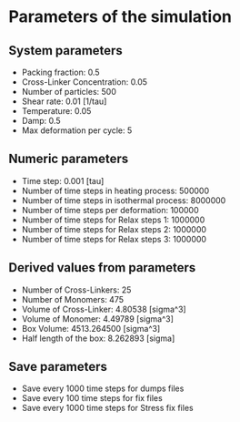 # Parameters of the simulation

## System parameters 

- Packing fraction: 0.5
- Cross-Linker Concentration: 0.05
- Number of particles: 500
- Shear rate: 0.01 [1/tau]
- Temperature: 0.05
- Damp: 0.5
- Max deformation per cycle: 5

 ## Numeric parameters 

- Time step: 0.001 [tau]
- Number of time steps in heating process: 500000
- Number of time steps in isothermal process: 8000000
- Number of time steps per deformation: 100000
- Number of time steps for Relax steps 1: 1000000
- Number of time steps for Relax steps 2: 1000000
- Number of time steps for Relax steps 3: 1000000

 ## Derived values from parameters 

- Number of Cross-Linkers: 25
- Number of Monomers: 475
- Volume of Cross-Linker: 4.80538 [sigma^3]
- Volume of Monomer: 4.49789 [sigma^3]
- Box Volume: 4513.264500 [sigma^3]
- Half length of the box: 8.262893 [sigma]

 ## Save parameters 

- Save every 1000 time steps for dumps files
- Save every 100 time steps for fix files
- Save every 1000 time steps for Stress fix files
